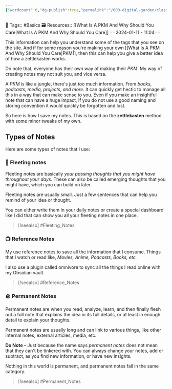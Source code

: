 ```yaml
---
{"wordcount":0,"dg-publish":true,"permalink":"/000-digital-garden/classification-of-my-notes/","dgPassFrontmatter":true,"noteIcon":"3","created":"2024-01-11T11:04:50.844+05:30","updated":"2024-01-11T11:58:06.812+05:30"}
---
```


🧶 Tags:: #Basics 
🗃 Resources:: [[What Is A PKM And Why Should You Care\|What Is A PKM And Why Should You Care]]
==2024-01-11 - 11:04==

This information can help you understand some of the tags that you see on the site. And if for some reason you're making your own [[What Is A PKM And Why Should You Care\|PKM]], then this can help you give a better idea of how a zettlekasten works.

Do note that, everyone has their own way of making their *PKM*. My way of creating notes may not suit you, and vice versa.

A *PKM* is like a jungle, there's just too much information. From *books, podcasts, media, projects, and more*. It can quickly get hectic to manage all this in a way that can make sense to you. Even if you make an insightful note that can have a huge impact, if you do not use a good naming and storing convention it would quickly be forgotten and lost.

So here is how I save my notes. This is based on the **zettlekasten** method with some minor tweaks of my own.

## Types of Notes
Here are some types of notes that I use:

### 🚀 Fleeting notes
Fleeting notes are basically *your passing thoughts that you might have throughout your days*. These can also be called emerging thoughts that you might have, which you can build on later.

Fleeting notes are usually small. Just a few sentences that can help you remind of your idea or thought.

You can either write them in your daily notes or create a special dashboard like I did that can show you all your fleeting notes in one place.

> [!seealso] #Fleeting_Notes 

### 📺 Reference Notes
My use reference notes to save all the information that I consume. Things that I watch or read like, *Movies, Anime, Podcasts, Books, etc.*

I also use a plugin called omnivore to sync all the things I read online with my Obsidian vault.

> [!seealso] #Reference_Notes 

### 🪨 Permanent Notes
Permanent notes are when you read, analyze, learn, and then finally flesh out a full note that explains the idea in its full details, or at least in enough detail to explain your thoughts.

Permanent notes are usually long and can link to various things, like other internal notes, external articles, media, etc.

**Do Note -** Just because the name says *permanent notes* does not mean that they can't be tinkered with. You can always change your notes, add or subtract, as you find new information, or have new insights.

Nothing in this world is permanent, and permanent notes fall in the same category.

> [!seealso] #Permanent_Notes 
